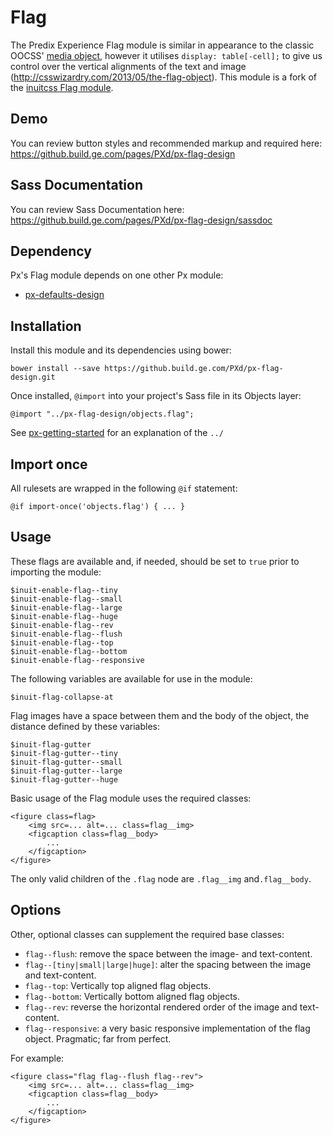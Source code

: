 # Flag

The Predix Experience Flag module is similar in appearance to the classic OOCSS' [media object](http://www.stubbornella.org/content/2010/06/25/the-media-object-saves-hundreds-of-lines-of-code/), however it utilises `display: table[-cell];` to give us control over the vertical alignments of the text and image (http://csswizardry.com/2013/05/the-flag-object). This module is a fork of the [inuitcss Flag module](https://github.com/inuitcss/objects.flag).

## Demo

You can review button styles and recommended markup and required here: https://github.build.ge.com/pages/PXd/px-flag-design

## Sass Documentation

You can review Sass Documentation here: https://github.build.ge.com/pages/PXd/px-flag-design/sassdoc

## Dependency

Px's Flag module depends on one other Px module:

* [px-defaults-design](https://github.build.ge.com/PXd/px-defaults-design)

## Installation

Install this module and its dependencies using bower:

    bower install --save https://github.build.ge.com/PXd/px-flag-design.git

Once installed, `@import` into your project's Sass file in its Objects layer:

    @import "../px-flag-design/objects.flag";

See [px-getting-started](https://github.build.ge.com/PXd/px-getting-started#a-note-about-relative-import-paths) for an explanation of the `../`

## Import once

All rulesets are wrapped in the following `@if` statement:

    @if import-once('objects.flag') { ... }

## Usage

These flags are available and, if needed, should be set to `true` prior to importing the module:

    $inuit-enable-flag--tiny
    $inuit-enable-flag--small
    $inuit-enable-flag--large
    $inuit-enable-flag--huge
    $inuit-enable-flag--rev
    $inuit-enable-flag--flush
    $inuit-enable-flag--top
    $inuit-enable-flag--bottom
    $inuit-enable-flag--responsive

The following variables are available for use in the module:

    $inuit-flag-collapse-at

Flag images have a space between them and the body of the object, the distance defined by these variables:

    $inuit-flag-gutter
    $inuit-flag-gutter--tiny
    $inuit-flag-gutter--small
    $inuit-flag-gutter--large
    $inuit-flag-gutter--huge

Basic usage of the Flag module uses the required classes:

    <figure class=flag>
        <img src=... alt=... class=flag__img>
        <figcaption class=flag__body>
            ...
        </figcaption>
    </figure>

The only valid children of the `.flag` node are `.flag__img` and`.flag__body`.

## Options

Other, optional classes can supplement the required base classes:

* `flag--flush`: remove the space between the image- and text-content.
* `flag--[tiny|small|large|huge]`: alter the spacing between the image and text-content.
* `flag--top`: Vertically top aligned flag objects.
* `flag--bottom`: Vertically bottom aligned flag objects.
* `flag--rev`: reverse the horizontal rendered order of the image and text-content.
* `flag--responsive`: a very basic responsive implementation of the flag object. Pragmatic; far from perfect.

For example:

    <figure class="flag flag--flush flag--rev">
        <img src=... alt=... class=flag__img>
        <figcaption class=flag__body>
            ...
        </figcaption>
    </figure>
